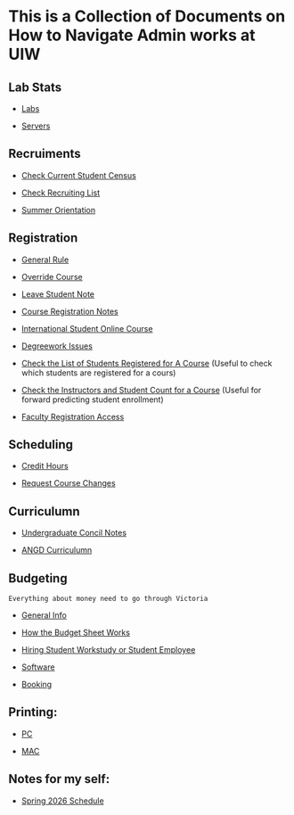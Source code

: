 # This is a Collection of Documents on How to Navigate Admin works at UIW

## Lab Stats

* [Labs](documentations/Labs.md)

* [Servers](documentations/Servers.md)



## Recruiments
* [Check Current Student Census](documentations/CheckStudentCensus.md)

* [Check Recruiting List](documentations/CheckRecrutingList.md)

* [Summer Orientation](documentations/SummerOrientations.md)

## Registration
* [General Rule](documentations/GeneralRules.md)

* [Override Course](documentations/OverrideCourse.md)

* [Leave Student Note](documentations/LeaveStudentNote)

* [Course Registration Notes](documentations/CourseRegistrationNotes.md)

* [International Student Online Course](documentations/InternationalStudentOnlineCourse.md)

* [Degreework Issues](documentations/DegreeworkIssues.md)

* [Check the List of Students Registered for A Course](documentations/CourseStudentList.md) (Useful to check which students are registered for a cours)

* [Check the Instructors and Student Count for a Course](documentations/InstructorsOnArgo.md) (Useful for forward predicting student enrollment)

* [Faculty Registration Access](documentations/FacultyRegistrationAccess.md)

## Scheduling

* [Credit Hours](documentations/CreditHours.md)

* [Request Course Changes](documentations/RequestScheduleChanges.md)

## Curriculumn
* [Undergraduate Concil Notes](documentations/UndergraduateConcilNotes.md)

* [ANGD Curriculumn](documentations/AngdCurriculumn.md)

## Budgeting

```Everything about money need to go through Victoria```

* [General Info](documentations/BudgetInfo.md)

* [How the Budget Sheet Works](documentations/BudgetSheet.md)

* [Hiring Student Workstudy or Student Employee](documentations/StudentWorkers.md)

* [Software](documentations/Software.md)

* [Booking](documentations/Booking.md)

## Printing:

* [PC](https://uiw.freshservice.com/support/solutions/articles/17000042580-UIW-Print-Installation-PC)

* [MAC](https://uiw.freshservice.com/support/solutions/articles/17000040096-Print-Installation-Set-Up-Use-MAC)
## Notes for my self:

* [Spring 2026 Schedule](documentations/Spring2026.md)



